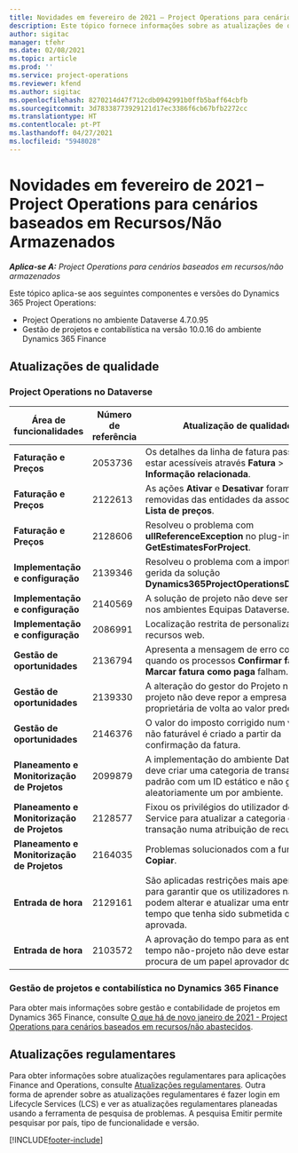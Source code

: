 ```yaml
---
title: Novidades em fevereiro de 2021 – Project Operations para cenários baseados em Recursos/Não Armazenados
description: Este tópico fornece informações sobre as atualizações de qualidade disponíveis na versão de fevereiro de 2021 do Project Operations para cenários baseados em Recursos/Não Armazenados.
author: sigitac
manager: tfehr
ms.date: 02/08/2021
ms.topic: article
ms.prod: ''
ms.service: project-operations
ms.reviewer: kfend
ms.author: sigitac
ms.openlocfilehash: 8270214d47f712cdb0942991b0ffb5baff64cbfb
ms.sourcegitcommit: 3d78338773929121d17ec3386f6cb67bfb2272cc
ms.translationtype: HT
ms.contentlocale: pt-PT
ms.lasthandoff: 04/27/2021
ms.locfileid: "5948028"
---
```

# <a name="whats-new-february-2021---project-operations-for-resourcenon-stocked-based-scenarios"></a>Novidades em fevereiro de 2021 – Project Operations para cenários baseados em Recursos/Não Armazenados

_**Aplica-se A:** Project Operations para cenários baseados em recursos/não armazenados_

Este tópico aplica-se aos seguintes componentes e versões do Dynamics 365 Project Operations:

- Project Operations no ambiente Dataverse 4.7.0.95
- Gestão de projetos e contabilística na versão 10.0.16 do ambiente Dynamics 365 Finance 

## <a name="quality-updates"></a>Atualizações de qualidade

### <a name="project-operations-on-dataverse"></a>Project Operations no Dataverse

| **Área de funcionalidades** | **Número de referência** | **Atualização de qualidade** |
| --- | --- | --- |
| **Faturação e Preços** | 2053736 | Os detalhes da linha de fatura passam a estar acessíveis através **Fatura** > **Informação relacionada**. |
| **Faturação e Preços** | 2122613 | As ações **Ativar** e **Desativar** foram removidas das entidades da associação **Lista de preços**. |
| **Faturação e Preços** | 2128606 | Resolveu o problema com **ullReferenceException** no plug-in **GetEstimatesForProject**. |
| **Implementação e configuração** | 2139346 | Resolveu o problema com a importação não gerida da solução **Dynamics365ProjectOperationsDualWrite**. |
| **Implementação e configuração** | 2140569 | A solução de projeto não deve ser instalada nos ambientes Equipas Dataverse. |
| **Implementação e configuração** | 2086991 | Localização restrita de personalização de recursos web. |
| **Gestão de oportunidades** | 2136794 | Apresenta a mensagem de erro correta quando os processos **Confirmar fatura** ou **Marcar fatura como paga** falham. |
| **Gestão de oportunidades** | 2139330 | A alteração do gestor do Projeto num projeto não deve repor a empresa proprietária de volta ao valor predefinido. |
| **Gestão de oportunidades** | 2146376 | O valor do imposto corrigido num valor real não faturável é criado a partir da confirmação da fatura. |
| **Planeamento e Monitorização de Projetos** | 2099879 | A implementação do ambiente Dataverse deve criar uma categoria de transação padrão com um ID estático e não gerar aleatoriamente um por ambiente. |
| **Planeamento e Monitorização de Projetos** | 2128577 | Fixou os privilégios do utilizador do Project Service para atualizar a categoria de transação numa atribuição de recursos. |
| **Planeamento e Monitorização de Projetos** | 2164035 | Problemas solucionados com a função **Copiar**. |
| **Entrada de hora** | 2129161 | São aplicadas restrições mais apertadas para garantir que os utilizadores não podem alterar e atualizar uma entrada de tempo que tenha sido submetida ou aprovada. |
| **Entrada de hora** | 2103572 | A aprovação do tempo para as entradas no tempo não-projeto não deve estar à procura de um papel aprovador do projeto. |

### <a name="project-management-and-accounting-in-dynamics-365-finance"></a>Gestão de projetos e contabilística no Dynamics 365 Finance 

Para obter mais informações sobre gestão e contabilidade de projetos em Dynamics 365 Finance, consulte [O que há de novo janeiro de 2021 - Project Operations para cenários baseados em recursos/não abastecidos](whats-new-jan-2021-resource-based.md).


## <a name="regulatory-updates"></a>Atualizações regulamentares

Para obter informações sobre atualizações regulamentares para aplicações Finance and Operations, consulte [Atualizações regulamentares](/dynamics365/finance/localizations/regulatory-updates). Outra forma de aprender sobre as atualizações regulamentares é fazer login em Lifecycle Services (LCS) e ver as atualizações regulamentares planeadas usando a ferramenta de pesquisa de problemas. A pesquisa Emitir permite pesquisar por país, tipo de funcionalidade e versão.


[!INCLUDE[footer-include](../includes/footer-banner.md)]